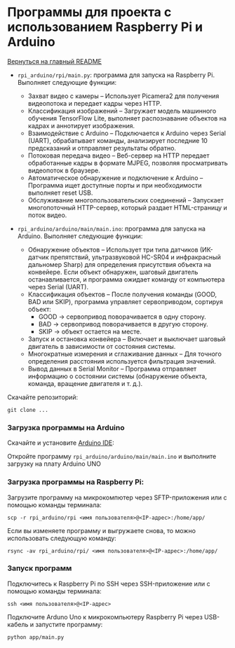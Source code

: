 # Программы для проекта с использованием Raspberry Pi и Arduino

[Вернуться на главный README](../README.md)

- `rpi_arduino/rpi/main.py`: программа для запуска на Raspberry Pi. Выполняет следующие функции:
    - Захват видео с камеры – Использует Picamera2 для получения видеопотока и передает кадры через HTTP.
    - Классификация изображений – Загружает модель машинного обучения TensorFlow Lite, выполняет распознавание объектов на кадрах и аннотирует изображения.
    - Взаимодействие с Arduino – Подключается к Arduino через Serial (UART), обрабатывает команды, анализирует последние 10 предсказаний и отправляет результаты обратно.
    - Потоковая передача видео – Веб-сервер на HTTP передает обработанные кадры в формате MJPEG, позволяя просматривать видеопоток в браузере.
    - Автоматическое обнаружение и подключение к Arduino – Программа ищет доступные порты и при необходимости выполняет reset USB.
    - Обслуживание многопользовательских соединений – Запускает многопоточный HTTP-сервер, который раздает HTML-страницу и поток видео.

- `rpi_arduino/arduino/main/main.ino`: программа для запуска на Arduino. Выполняет следующие функции:
    - Обнаружение объектов – Использует три типа датчиков (ИК-датчик препятствий, ультразвуковой HC-SR04 и инфракрасный дальномер Sharp) для определения присутствия объекта на конвейере. Если объект обнаружен, шаговый двигатель останавливается, и программа ожидает команду от компьютера через Serial (UART).
    - Классификация объектов – После получения команды (GOOD, BAD или SKIP), программа управляет сервоприводом, сортируя объект:
        - GOOD → сервопривод поворачивается в одну сторону.
        - BAD → сервопривод поворачивается в другую сторону.
        - SKIP → объект остается на месте.
    - Запуск и остановка конвейера – Включает и выключает шаговый двигатель в зависимости от состояния системы.
    - Многократные измерения и сглаживание данных – Для точного определения расстояния используется фильтрация значений.
    - Вывод данных в Serial Monitor – Программа отправляет информацию о состоянии системы (обнаружение объекта, команда, вращение двигателя и т. д.).


Скачайте репозиторий:
```
git clone ...
```

### Загрузка программы на Arduino

Скачайте и установите [Arduino IDE](https://www.arduino.cc/en/software):

Откройте программу `rpi_arduino/arduino/main/main.ino` и выполните загрузку на плату Arduino UNO

### Загрузка программы на Raspberry Pi:

Загрузите программу на микрокомпютер через SFTP-приложения или с помощью команды терминала:

```
scp -r rpi_arduino/rpi <имя пользователя>@<IP-адрес>:/home/app/
```

Если вы изменяете программу и выгружаете снова, то можно использовать следующую команду:
```
rsync -av rpi_arduino/rpi/ <имя пользователя>@<IP-адрес>:/home/app/
```

### Запуск программ

Подключитесь к Raspberry Pi по SSH через SSH-приложение или с помощью команды терминала:
```
ssh <имя пользователя>@<IP-адрес>
```

Подключите Arduno Uno к микрокомпьютеру Raspberry Pi через USB-кабель и запустите программу:
```
python app/main.py
```
